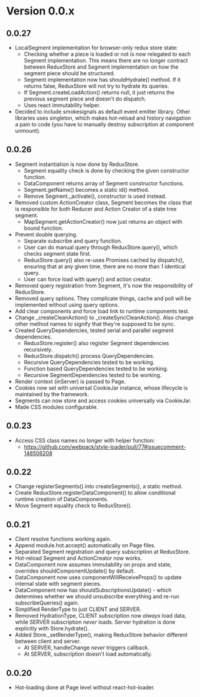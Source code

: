 # Version 0.0.x

## 0.0.27

- LocalSegment implementation for browser-only redux store state:
  - Checking whether a piece is loaded or not is now relegated to each Segment
    implementation. This means there are no longer contract between ReduxStore
    and Segment implementation on how the segment piece should be structured.
  - Segment implementation now has shouldHydrate() method. If it returns false,
    ReduxStore will not try to hydrate its queries.
  - If Segment.createLoadAction() returns null, it just returns the previous
    segment piece and doesn't do dispatch.
  - Uses react immutability helper.
- Decided to include smokesignals as default event emitter library. Other
  libraries uses singleton, which makes hot-reload and history navigation a
  pain to code (you have to manually destroy subscription at component unmount).

## 0.0.26

- Segment instantiation is now done by ReduxStore.
  - Segment equality check is done by checking the given constructor function.
  - DataComponent returns array of Segment constructor functions.
  - Segment.getName() becomes a static id() method.
  - Remove Segment._activate(), constructor is used instead.
- Removed custom ActionCreator class, Segment becomes the class that is
  responsible for both Reducer and Action Creator of a state tree segment.
  - MapSegment.getActionCreator() now just returns an object with bound
    function.
- Prevent double querying.
  - Separate subscribe and query function.
  - User can do manual query through ReduxStore.query(), which checks segment
    state first.
  - ReduxStore.query() also re-uses Promises cached by dispatch(), ensuring that
    at any given time, there are no more than 1 identical query.
  - User can force load with query() and action creator.
- Removed query registration from Segment, it's now the responsibility of
  ReduxStore.
- Removed query options. They complicate things, cache and poll will be
  implemented without using query options.
- Add clear components and force load link to runtime components test.
- Change _createCleanAction() to _createSyncCleanAction(). Also change other
  method names to signify that they're supposed to be sync.
- Created QueryDependencies, tested serial and parallel segment dependencies.
  - ReduxStore.register() also register Segment dependencies recursively.
  - ReduxStore.dispatch() process QueryDependencies.
  - Recursive QueryDependencies tested to be working.
  - Function based QueryDependencies tested to be working.
  - Recursive SegmentDependencies tested to be working.
- Render context (inServer) is passed to Page.
- Cookies now set with universal CookieJar instance, whose lifecycle is
  maintained by the framework.
- Segments can now store and access cookies universally via CookieJar.
- Made CSS modules configurable.

## 0.0.23

- Access CSS class names no longer with helper function:
  - https://github.com/webpack/style-loader/pull/77#issuecomment-148506208

## 0.0.22

- Change registerSegments() into createSegments(), a static method.
- Create ReduxStore.registerDataComponent() to allow conditional runtime
  creation of DataComponents.
- Move Segment equality check to ReduxStore().

## 0.0.21

- Client resolve functions working again.
- Append module.hot.accept() automatically on Page files.
- Separated Segment registration and query subscription at ReduxStore.
- Hot-reload Segment and ActionCreator now works.
- DataComponent now assumes immutability on props and state, overrides
  shouldComponentUpdate() by default.
- DataComponent now uses componentWillReceiveProps() to update internal state
  with segment pieces.
- DataComponent now has shouldSubscriptionsUpdate() - which determines whether
  we should unsubscribe everything and re-run subscribeQueries() again.
- Simplified RenderType to just CLIENT and SERVER.
- Removed HydrationType, CLIENT subscription now *always* load data, while
  SERVER subscription *never* loads. Server hydration is done explicitly with
  Store.hydrate().
- Added Store._setRenderType(), making ReduxStore behavior different between
  client and server.
  - At SERVER, handleChange *never* triggers callback.
  - At SERVER, subscription doesn't load automatically.

## 0.0.20

- Hot-loading done at Page level without react-hot-loader.